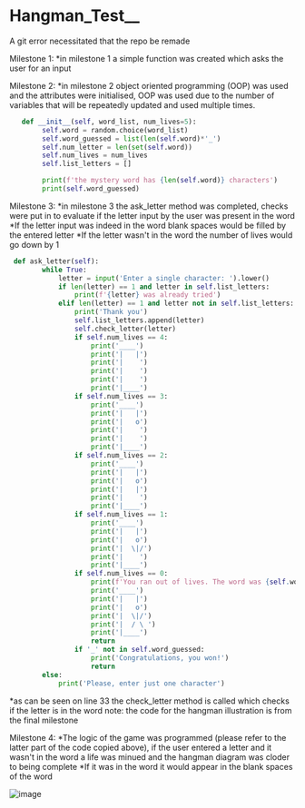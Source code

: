 # Hangman_Test__
A git error necessitated that the repo be remade

Milestone 1:
*in milestone 1 a simple function was created which asks the user for an input

Milestone 2:
*in milestone 2 object oriented programming (OOP) was used and the attributes were initialised, OOP was used due to the number of variables that will be repeatedly updated and used multiple times.
```python
   def __init__(self, word_list, num_lives=5):
        self.word = random.choice(word_list)
        self.word_guessed = list(len(self.word)*'_')
        self.num_letter = len(set(self.word))
        self.num_lives = num_lives
        self.list_letters = []

        print(f'the mystery word has {len(self.word)} characters')
        print(self.word_guessed)
```
Milestone 3:
*in milestone 3 the ask_letter method was completed, checks were put in to evaluate if the letter input by the user was present in the word
*If the letter input was indeed in the word blank spaces would be filled by the entered letter
*If the letter wasn't in the word the number of lives would go down by 1
```python
 def ask_letter(self):
        while True:
            letter = input('Enter a single character: ').lower()
            if len(letter) == 1 and letter in self.list_letters:
                print(f'{letter} was already tried')
            elif len(letter) == 1 and letter not in self.list_letters:
                print('Thank you')
                self.list_letters.append(letter)
                self.check_letter(letter)
                if self.num_lives == 4:
                    print('____')
                    print('|   |')
                    print('|    ')
                    print('|    ')
                    print('|    ')
                    print('|____')
                if self.num_lives == 3:
                    print('____')
                    print('|   |')
                    print('|   o')
                    print('|    ')
                    print('|    ')
                    print('|____')
                if self.num_lives == 2:
                    print('____')
                    print('|   |')
                    print('|   o')
                    print('|   |')
                    print('|    ')
                    print('|____')
                if self.num_lives == 1:
                    print('____')
                    print('|   |')
                    print('|   o')
                    print('|  \|/')
                    print('|    ')
                    print('|____')
                if self.num_lives == 0:
                    print(f'You ran out of lives. The word was {self.word}')
                    print('____')
                    print('|   |')
                    print('|   o')
                    print('|  \|/')
                    print('|  / \ ')
                    print('|____')
                    return
                if '_' not in self.word_guessed:
                    print('Congratulations, you won!')
                    return
        else:
            print('Please, enter just one character')
```
*as can be seen on line 33 the check_letter method is called which checks if the letter is in the word
note: the code for the hangman illustration is from the final milestone

Milestone 4:
*The logic of the game was programmed (please refer to the latter part of the code copied above), if the user entered a letter and it wasn't in the word a life was minued and the hangman diagram was cloder to being complete
*If it was in the word it would appear in the blank spaces of the word

![image](https://user-images.githubusercontent.com/99564434/177201477-460d355d-ea43-4661-b43a-991a8e6976ac.png)

        
